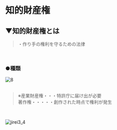 # 知的財産権

## ▼知的財産権とは
>・作り手の権利を守るための法律<br>
<br>

### ●種類
![8](https://user-images.githubusercontent.com/81621944/229344878-e1433038-2e4d-4736-9ca8-1772db3726ed.jpg)<br>
<br>

>※産業財産権・・・特許庁に届け出が必要<br>
>  著作権・・・・・創作された時点で権利が発生<br>
<br>

![jirei3_4](https://user-images.githubusercontent.com/81621944/229344904-fbb2c961-fc92-4b5e-8959-3cd0baaabf05.png)<br>
<br>
